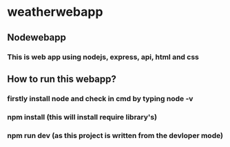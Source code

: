 # weatherwebapp

## Nodewebapp

### This is web app using nodejs, express, api, html and css

## How to run this webapp?

### firstly install node and check in cmd by typing node -v

###  npm install (this will install require library's)

### npm run dev (as this project is written from the devloper mode)

